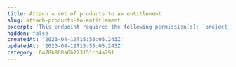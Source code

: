 ```yaml
---
title: Attach a set of products to an entitlement
slug: attach-products-to-entitlement
excerpt: 'This endpoint requires the following permission(s): `project_configuration:entitlements:read_write`.'
hidden: false
createdAt: '2023-04-12T15:55:05.243Z'
updatedAt: '2023-04-12T15:55:05.243Z'
category: 6478b860a6b223151cd4a791
---
```

